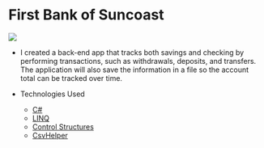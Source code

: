 # First Bank of Suncoast

![](http://g.recordit.co/2Qao1L61rZ.gif)

- I created a back-end app that tracks both savings and checking by performing transactions, such as withdrawals, deposits, and transfers. The application will also save the information in a file so the account total can be tracked over time.

- Technologies Used

  - [C#](https://dotnet.microsoft.com/languages)
  - [LINQ](https://docs.microsoft.com/en-us/dotnet/csharp/programming-guide/concepts/linq/)
  - [Control Structures](https://freeasphosting.net/csharp-tutorial-control-statements.html#:~:text=C%23%20offers%20three%20types%20of,%2C%20return%2C%20and%20goto%20statements.)
  - [CsvHelper](https://joshclose.github.io/CsvHelper/)
